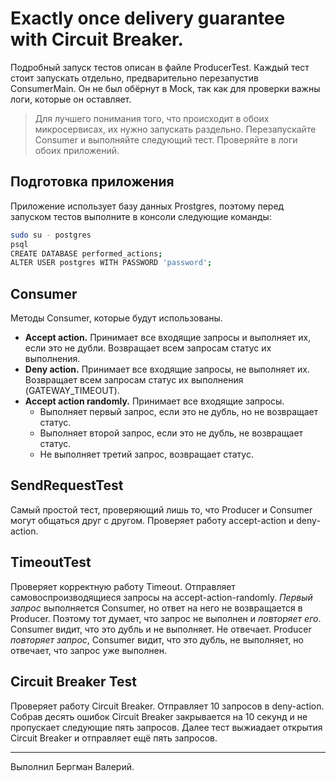 # Exactly once delivery guarantee with Circuit Breaker.

Подробный запуск тестов описан в файле ProducerTest. Каждый тест стоит запускать отдельно, предварительно перезапустив ConsumerMain. Он не был обёрнут в Mock, так как для проверки важны логи, которые он оставляет.

> Для лучшего понимания того, что происходит в обоих микросервисах, их нужно запускать раздельно. Перезапускайте Consumer и выполняйте следующий тест. Проверяйте в логи обоих приложений.

## Подготовка приложения

Приложение использует базу данных Prostgres, поэтому перед запуском тестов выполните в консоли следующие команды:

```bash
sudo su - postgres
psql
CREATE DATABASE performed_actions;
ALTER USER postgres WITH PASSWORD 'password';
```

## Consumer

Методы Consumer, которые будут использованы.

- **Accept action.** Принимает все входящие запросы и выполняет их, если это не дубли. Возвращает всем запросам статус их выполнения.
- **Deny action.** Принимает все входящие запросы, не выполняет их. Возвращает всем запросам статус их выполнения (GATEWAY_TIMEOUT).
- **Accept action randomly.** Принимает все входящие запросы.
    - Выполняет первый запрос, если это не дубль, но не возвращает статус.
    - Выполняет второй запрос, если это не дубль, не возвращает статус.
    - Не выполняет третий запрос, возвращает статус.


## SendRequestTest

Самый простой тест, проверяющий лишь то, что Producer и Consumer могут общаться друг с другом. Проверяет работу accept-action и deny-action.

## TimeoutTest

Проверяет корректную работу Timeout. Отправляет самовоспроизводящиеся запросы на accept-action-randomly. *Первый запрос* выполняется Consumer, но ответ на него не возвращается в Producer. Поэтому тот думает, что запрос не выполнен и *повторяет его*. Consumer видит, что это дубль и не выполняет. Не отвечает. Producer *повторяет запрос*, Consumer видит, что это дубль, не выполняет, но отвечает, что запрос уже выполнен.


## Circuit Breaker Test

Проверяет работу Circuit Breaker. Отправляет 10 запросов в deny-action. Собрав десять ошибок Circuit Breaker закрывается на 10 секунд и не пропускает следующие пять запросов. Далее тест выжиадает открытия Circuit Breaker и отправляет ещё пять запросов.

---

Выполнил Бергман Валерий.
